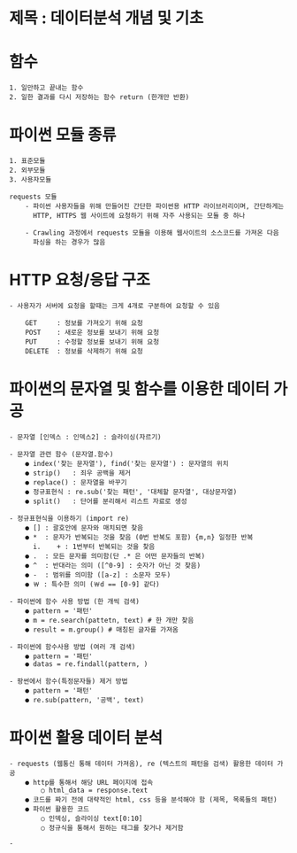 # 제목 : 데이터분석 개념 및 기초

# 함수
    1. 일만하고 끝내는 함수
    2. 일한 결과를 다시 저장하는 함수 return (한개만 반환)

# 파이썬 모듈 종류
    1. 표준모듈
    2. 외부모듈
    3. 사용자모듈

    requests 모듈
        - 파이썬 사용자들을 위해 만들어진 간단한 파이썬용 HTTP 라이브러리이며, 간단하게는
          HTTP, HTTPS 웹 사이트에 요청하기 위해 자주 사용되는 모듈 중 하나

        - Crawling 과정에서 requests 모듈을 이용해 웹사이트의 소스코드를 가져온 다음
          파싱을 하는 경우가 많음

    
# HTTP 요청/응답 구조
    - 사용자가 서버에 요청을 할때는 크게 4개로 구분하여 요청할 수 있음

        GET     : 정보를 가져오기 위해 요청
        POST    : 새로운 정보를 보내기 위해 요청
        PUT     : 수정할 정보를 보내기 위해 요청
        DELETE  : 정보를 삭제하기 위해 요청  


# 파이썬의 문자열 및 함수를 이용한 데이터 가공
    - 문자열 [인덱스 : 인덱스2] : 슬라이싱(자르기)

    - 문자열 관련 함수 (문자열.함수)
        ● index('찾는 문자열'), find('찾는 문자열') : 문자열의 위치
        ● strip()   : 죄우 공백을 제거
        ● replace() : 문자열을 바꾸기
        ● 정규표현식 : re.sub('찾는 패턴', '대체할 문자열', 대상문자열)
        ● split()   : 단어를 분리해서 리스트 자료로 생성

    - 정규표현식을 이용하기 (import re)
        ● [] : 괄호안에 문자와 매치되면 찾음
        ● *  : 문자가 반복되는 것을 찾음 (0번 반복도 포함) {m,n} 일정한 반복
          i.    + : 1번부터 반복되는 것을 찾음
        ● .  : 모든 문자를 의미함(단 .* 은 어떤 문자들의 반복)  
        ● ^  : 반대라는 의미 ([^0-9] : 숫자가 아닌 것 찾음)
        ● -  : 범위를 의미함 ([a-z] : 소문자 모두)
        ● ￦ : 특수한 의미 (￦d == [0-9] 같다)
    
    - 파이썬에 함수 사용 방법 (한 개씩 검색)
        ● pattern = '패턴'
        ● m = re.search(pattetn, text) # 한 개만 찾음
        ● result = m.group() # 매칭된 글자를 가져옴

    - 파이썬에 함수사용 방법 (여러 개 검색)
        ● pattern = '패턴'
        ● datas = re.findall(pattern, )

    - 팡썬에서 함수(특정문자들) 제거 방법
        ● pattern = '패턴'
        ● re.sub(pattern, '공백', text)



# 파이썬 활용 데이터 분석

    - requests (웹통신 통해 데이터 가져옴), re (텍스트의 패턴을 검색) 활용한 데이터 가공
        ● http를 통해서 해당 URL 페이지에 접속
            ○ html_data = response.text
        ● 코드를 짜기 전에 대략적인 html, css 등을 분석해야 함 (제목, 목록들의 패턴)
        ● 파이썬 활용한 코드
            ○ 인덱싱, 슬라이싱 text[0:10]
            ○ 정규식을 통해서 원하는 태그를 찾거나 제거함

    - 
